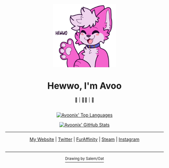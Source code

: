 <div align="center">
	<img src="https://github.com/avoonix/avoonix/raw/master/hewwo.png" alt="Happy pink fox smiling and waving hello" height="200">
</div>

<div align="center"><h1>Hewwo, I'm Avoo</h1></div>
<div align="center">🦊 | 🏳️‍🌈 | 🔞</div>

<br>

<div align="center">

[![Avoonix' Top Languages](https://github-readme-stats.vercel.app/api/top-langs/?username=avoonix&langs_count=10&theme=omni&title_color=ff55c8&text_color=ff55c8&icon_color=ff55c8&border_color=ff55c8&bg_color=ffd4f1&cache_seconds=62100&border_radius=24&layout=compact)](https://github.com/anuraghazra/github-readme-stats)

[![Avoonix' GitHub Stats](https://github-readme-stats.vercel.app/api?username=avoonix&show_icons=true&theme=omni&include_all_commits=true&count_private=true&title_color=ff55c8&text_color=ff55c8&icon_color=ff55c8&border_color=ff55c8&bg_color=ffd4f1&cache_seconds=62100&border_radius=24&disable_animations=true&rank_icon=percentile)](https://github.com/anuraghazra/github-readme-stats)

---

<div align="center">
<a href="https://avoonix.com/" target="_blank">My Website</a> | <a href="https://twitter.com/avoonix" target="_blank">Twitter</a> | <a href="https://www.furaffinity.net/user/avoonix/" target="_blank">FurAffinity</a> | <a href="https://steamcommunity.com/id/avoonix" target="_blank">Steam</a> | <a href="https://www.instagram.com/avoonix.foxo/" target="_blank">Instagram</a>
</div>
<br />

---

<a href="https://www.spookyfoxinc.com/"><sup>Drawing by Salem/Oat</sup></a>

</div>
